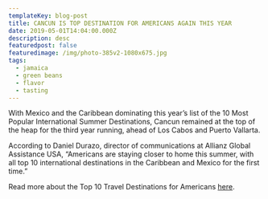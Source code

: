 ```yaml
---
templateKey: blog-post
title: CANCUN IS TOP DESTINATION FOR AMERICANS AGAIN THIS YEAR
date: 2019-05-01T14:04:00.000Z
description: desc
featuredpost: false
featuredimage: /img/photo-385v2-1080x675.jpg
tags:
  - jamaica
  - green beans
  - flavor
  - tasting
---
```

With Mexico and the Caribbean dominating this year’s list of the 10 Most Popular International Summer Destinations, Cancun remained at the top of the heap for the third year running, ahead of Los Cabos and Puerto Vallarta.

According to Daniel Durazo, director of communications at Allianz Global Assistance USA, “Americans are staying closer to home this summer, with all top 10 international destinations in the Caribbean and Mexico for the first time.”

Read more about the Top 10 Travel Destinations for Americans [here](https://www.travelpulse.com/news/destinations/list-of-top-2019-international-summer-destinations-holds-surprises.html).